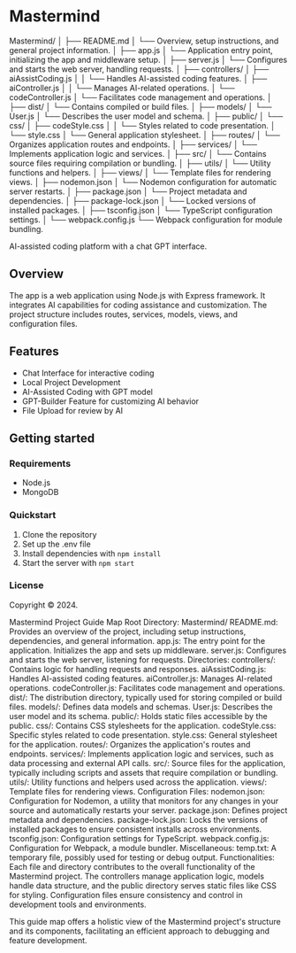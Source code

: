 # Mastermind

Mastermind/
│
├── README.md
│   └── Overview, setup instructions, and general project information.
│
├── app.js
│   └── Application entry point, initializing the app and middleware setup.
│
├── server.js
│   └── Configures and starts the web server, handling requests.
│
├── controllers/
│   ├── aiAssistCoding.js
│   │   └── Handles AI-assisted coding features.
│   ├── aiController.js
│   │   └── Manages AI-related operations.
│   └── codeController.js
│       └── Facilitates code management and operations.
│
├── dist/
│   └── Contains compiled or build files.
│
├── models/
│   └── User.js
│       └── Describes the user model and schema.
│
├── public/
│   └── css/
│       ├── codeStyle.css
│       │   └── Styles related to code presentation.
│       └── style.css
│           └── General application stylesheet.
│
├── routes/
│   └── Organizes application routes and endpoints.
│
├── services/
│   └── Implements application logic and services.
│
├── src/
│   └── Contains source files requiring compilation or bundling.
│
├── utils/
│   └── Utility functions and helpers.
│
├── views/
│   └── Template files for rendering views.
│
├── nodemon.json
│   └── Nodemon configuration for automatic server restarts.
│
├── package.json
│   └── Project metadata and dependencies.
│
├── package-lock.json
│   └── Locked versions of installed packages.
│
├── tsconfig.json
│   └── TypeScript configuration settings.
│
└── webpack.config.js
    └── Webpack configuration for module bundling.






AI-assisted coding platform with a chat GPT interface.

## Overview

The app is a web application using Node.js with Express framework. It integrates AI capabilities for coding assistance and customization. The project structure includes routes, services, models, views, and configuration files.

## Features

- Chat Interface for interactive coding
- Local Project Development
- AI-Assisted Coding with GPT model
- GPT-Builder Feature for customizing AI behavior
- File Upload for review by AI

## Getting started

### Requirements

- Node.js
- MongoDB

### Quickstart

1. Clone the repository
2. Set up the .env file
3. Install dependencies with `npm install`
4. Start the server with `npm start`

### License

Copyright © 2024.

Mastermind Project Guide Map
Root Directory: Mastermind/
README.md: Provides an overview of the project, including setup instructions, dependencies, and general information.
app.js: The entry point for the application. Initializes the app and sets up middleware.
server.js: Configures and starts the web server, listening for requests.
Directories:
controllers/: Contains logic for handling requests and responses.
aiAssistCoding.js: Handles AI-assisted coding features.
aiController.js: Manages AI-related operations.
codeController.js: Facilitates code management and operations.
dist/: The distribution directory, typically used for storing compiled or build files.
models/: Defines data models and schemas.
User.js: Describes the user model and its schema.
public/: Holds static files accessible by the public.
css/: Contains CSS stylesheets for the application.
codeStyle.css: Specific styles related to code presentation.
style.css: General stylesheet for the application.
routes/: Organizes the application's routes and endpoints.
services/: Implements application logic and services, such as data processing and external API calls.
src/: Source files for the application, typically including scripts and assets that require compilation or bundling.
utils/: Utility functions and helpers used across the application.
views/: Template files for rendering views.
Configuration Files:
nodemon.json: Configuration for Nodemon, a utility that monitors for any changes in your source and automatically restarts your server.
package.json: Defines project metadata and dependencies.
package-lock.json: Locks the versions of installed packages to ensure consistent installs across environments.
tsconfig.json: Configuration settings for TypeScript.
webpack.config.js: Configuration for Webpack, a module bundler.
Miscellaneous:
temp.txt: A temporary file, possibly used for testing or debug output.
Functionalities:
Each file and directory contributes to the overall functionality of the Mastermind project. The controllers manage application logic, models handle data structure, and the public directory serves static files like CSS for styling. Configuration files ensure consistency and control in development tools and environments.

This guide map offers a holistic view of the Mastermind project's structure and its components, facilitating an efficient approach to debugging and feature development.

